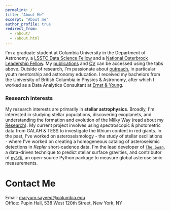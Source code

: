 ```yaml
---
permalink: /
title: "About Me"
excerpt: "About me"
author_profile: true
redirect_from: 
  - /about/
  - /about.html
---
```


I'm a graduate student at Columbia University in the Department of Astronomy, a [LSSTC Data Science Fellow](https://astrodatascience.org/) and a [National Osterbrock Leadership Fellow](https://aas.org/nolp). My [publications](https://maryumsayeed.github.io/publications/) and [CV](https://maryumsayeed.github.io/cv/) can be accessed using the tabs above. Outside of research, I'm passionate about [outreach](https://maryumsayeed.github.io/outreach/), in particular youth mentorship and astronomy education. I received my bachelors from the University of British Columbia in Physics & Astronomy, after which I worked as a Data Analytics Consultant at [Ernst & Young](https://www.ey.com/en_ca). <br>

### Research Interests

My research interests are primarily in **stellar astrophysics**. Broadly, I'm interested in studying stellar populations, discovering exoplanets, and understanding the formation and evolution of the Milky Way (read about my [Research](https://maryumsayeed.github.io/research/)). My current project involves using spectroscopic & photometric data from GALAH & TESS to investigate the lithium content in red giants. In the past, I've worked on asteroseismology - the study of stellar oscillations - where I've worked on creating a homogeneous catalog of asteroseismic detections in _Kepler_ short-cadence data. I'm the lead developer of [`The Swan`](https://github.com/MaryumSayeed/TheSwan), a data-driven technique to predict stellar surface gravities, and contributor of [`pySYD`](https://pysyd.readthedocs.io/en/latest/), an open-source Python package to measure global asteroseismic measurements. 



Contact Me
======
Email: [maryum.sayeed@columbia.edu](maryum.sayeed@columbia.edu) <br>
Office: Pupin Hall, 538 West 120th Street, New York, NY
